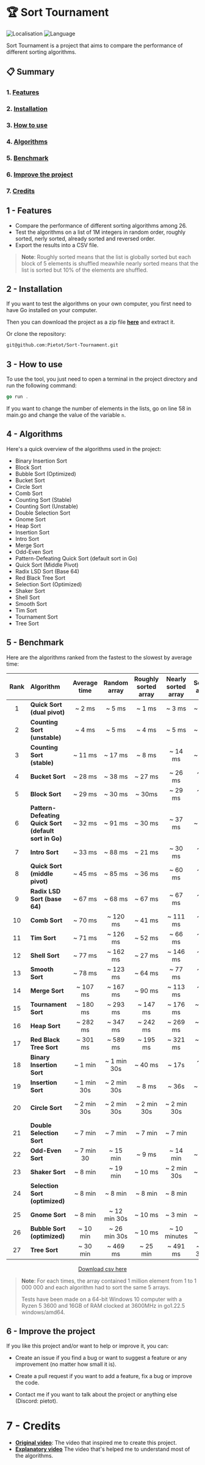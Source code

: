 # 🏆 Sort Tournament

![Localisation](https://img.shields.io/badge/Made_in-France-red?labelColor=blue)
![Language](https://img.shields.io/badge/Language-Go-f7d3a2?labelColor=00aed8)

Sort Tournament is a project that aims to compare the performance of different sorting algorithms.

## 📋 Summary

### 1. [Features](#1---features)

### 2. [Installation](#2---installation)

### 3. [How to use](#3---how-to-use)

### 4. [Algorithms](#4---algorithms)

### 5. [Benchmark](#5---benchmark)

### 6. [Improve the project](#6---improve-the-project)

### 7. [Credits](#7---credits)

## 1 - Features

- Compare the performance of different sorting algorithms among 26.
- Test the algorithms on a list of 1M integers in random order, roughly sorted, nerly sorted, already sorted and reversed order.
- Export the results into a CSV file.

> **Note**: Roughly sorted means that the list is globally sorted but each block of 5 elements is shuffled meawhile nearly sorted means that the list is sorted but 10% of the elements are shuffled.

## 2 - Installation

If you want to test the algorithms on your own computer, you first need to have Go installed on your computer.

Then you can download the project as a zip file **[here](https://github.com/Pietot/Sort-Tournament/archive/refs/heads/main.zip)** and extract it.

Or clone the repository:

```bash
git@github.com:Pietot/Sort-Tournament.git
```

## 3 - How to use

To use the tool, you just need to open a terminal in the project directory and run the following command:

```go
go run .
```

If you want to change the number of elements in the lists, go on line 58 in main.go and change the value of the variable `n`.

## 4 - Algorithms

Here's a quick overview of the algorithms used in the project:

- Binary Insertion Sort
- Block Sort
- Bubble Sort (Optimized)
- Bucket Sort
- Circle Sort
- Comb Sort
- Counting Sort (Stable)
- Counting Sort (Unstable)
- Double Selection Sort
- Gnome Sort
- Heap Sort
- Insertion Sort
- Intro Sort
- Merge Sort
- Odd-Even Sort
- Pattern-Defeating Quick Sort (default sort in Go)
- Quick Sort (Middle Pivot)
- Radix LSD Sort (Base 64)
- Red Black Tree Sort
- Selection Sort (Optimized)
- Shaker Sort
- Shell Sort
- Smooth Sort
- Tim Sort
- Tournament Sort
- Tree Sort

## 5 - Benchmark

Here are the algorithms ranked from the fastest to the slowest by average time:

| Rank | Algorithm                                             | Average time | Random array | Roughly sorted array | Nearly sorted array | Sorted array | Reversed array |
| :--: | :---------------------------------------------------- | :----------: | :----------: | :------------------: | :-----------------: | :----------: | :------------: |
|  1   | **Quick Sort (dual pivot)**                           |    ~ 2 ms    |    ~ 5 ms    |        ~ 1 ms        |       ~ 3 ms        |    ~ 2 ms    |     ~ 1 ms     |
|  2   | **Counting Sort (unstable)**                          |    ~ 4 ms    |    ~ 5 ms    |        ~ 4 ms        |       ~ 5 ms        |    ~ 4 ms    |     ~ 4 ms     |
|  3   | **Counting Sort (stable)**                            |   ~ 11 ms    |   ~ 17 ms    |        ~ 8 ms        |       ~ 14 ms       |    ~ 8 ms    |     ~ 6 ms     |
|  4   | **Bucket Sort**                                       |   ~ 28 ms    |   ~ 38 ms    |       ~ 27 ms        |       ~ 26 ms       |   ~ 18 ms    |    ~ 31 ms     |
|  5   | **Block Sort**                                        |   ~ 29 ms    |   ~ 30 ms    |        ~ 30ms        |       ~ 29 ms       |   ~ 29 ms    |    ~ 29 ms     |
|  6   | **Pattern-Defeating Quick Sort (default sort in Go)** |   ~ 32 ms    |   ~ 91 ms    |       ~ 30 ms        |       ~ 37 ms       |    ~ 1 ms    |     ~ 2 ms     |
|  7   | **Intro Sort**                                        |   ~ 33 ms    |   ~ 88 ms    |       ~ 21 ms        |       ~ 30 ms       |   ~ 12 ms    |    ~ 13 ms     |
|  8   | **Quick Sort (middle pivot)**                         |   ~ 45 ms    |   ~ 85 ms    |       ~ 36 ms        |       ~ 60 ms       |   ~ 21 ms    |    ~ 24 ms     |
|  9   | **Radix LSD Sort (base 64)**                          |   ~ 67 ms    |   ~ 68 ms    |       ~ 67 ms        |       ~ 67 ms       |   ~ 67 ms    |    ~ 68 ms     |
|  10  | **Comb Sort**                                         |   ~ 70 ms    |   ~ 120 ms   |       ~ 41 ms        |      ~ 111 ms       |   ~ 36 ms    |    ~ 42 ms     |
|  11  | **Tim Sort**                                          |   ~ 71 ms    |   ~ 126 ms   |       ~ 52 ms        |       ~ 66 ms       |   ~ 45 ms    |    ~ 66 ms     |
|  12  | **Shell Sort**                                        |   ~ 77 ms    |   ~ 162 ms   |       ~ 27 ms        |      ~ 146 ms       |   ~ 20 ms    |    ~ 29 ms     |
|  13  | **Smooth Sort**                                       |   ~ 78 ms    |   ~ 123 ms   |       ~ 64 ms        |       ~ 77 ms       |   ~ 61 ms    |    ~ 66 ms     |
|  14  | **Merge Sort**                                        |   ~ 107 ms   |   ~ 167 ms   |       ~ 90 ms        |      ~ 113 ms       |   ~ 82 ms    |    ~ 83 ms     |
|  15  | **Tournament Sort**                                   |   ~ 180 ms   |   ~ 293 ms   |       ~ 147 ms       |      ~ 176 ms       |   ~ 144 ms   |    ~ 141 ms    |
|  16  | **Heap Sort**                                         |   ~ 282 ms   |   ~ 347 ms   |       ~ 242 ms       |      ~ 269 ms       |   ~ 237 ms   |    ~ 316 ms    |
|  17  | **Red Black Tree Sort**                               |   ~ 301 ms   |   ~ 589 ms   |       ~ 195 ms       |      ~ 321 ms       |   ~ 205 ms   |    ~ 195 ms    |
|  18  | **Binary Insertion Sort**                             |   ~ 1 min    | ~ 1 min 30s  |       ~ 40 ms        |        ~ 17s        |   ~ 36 ms    |  ~ 3 min 30s   |
|  19  | **Insertion Sort**                                    | ~ 1 min 30s  | ~ 2 min 30s  |        ~ 8 ms        |        ~ 36s        |    ~ 1 ms    |    ~ 2 min     |
|  20  | **Circle Sort**                                       | ~ 2 min 30s  | ~ 2 min 30s  |     ~ 2 min 30s      |     ~ 2 min 30s     | ~ 2 min 30s  |  ~ 2 min 30s   |
|  21  | **Double Selection Sort**                             |   ~ 7 min    |   ~ 7 min    |       ~ 7 min        |       ~ 7 min       |   ~ 7 min    |    ~ 7 min     |
|  22  | **Odd-Even Sort**                                     |  ~ 7 min 30  |   ~ 15 min   |        ~ 9 ms        |      ~ 14 min       |    ~ 0 ms    |  ~ 7 min 30s   |
|  23  | **Shaker Sort**                                       |   ~ 8 min    |   ~ 19 min   |       ~ 10 ms        |     ~ 2 min 30s     |    ~ 1 ms    |  ~ 16 min 30s  |
|  24  | **Selection Sort (optimized)**                        |   ~ 8 min    |   ~ 8 min    |       ~ 8 min        |       ~ 8 min       |   ~ 8 min    |    ~ 7 min     |
|  25  | **Gnome Sort**                                        |   ~ 8 min    | ~ 12 min 30s |       ~ 10 ms        |       ~ 3 min       |    ~ 1 ms    |    ~ 25 min    |
|  26  | **Bubble Sort (optimized)**                           |   ~ 10 min   | ~ 26 min 30s |       ~ 10 ms        |    ~ 10 minutes     |    ~ 1 ms    |  ~ 16 min 30s  |
|  27  | **Tree Sort**                                         |   ~ 30 min   |   ~ 469 ms   |       ~ 25 min       |      ~ 491 ms       | ~ 1 h 3 min  |     ~ 1 h      |

<p align="center">
    <a href="benchmark.csv">Download csv here</a>
</p>

> **Note**: For each times, the array contained 1 million element from 1 to 1 000 000 and each algorithm had to sort the same 5 arrays.
> 
> Tests have been made on a 64-bit Windows 10 computer with a Ryzen 5 3600 and 16GB of RAM clocked at 3600MHz in go1.22.5 windows/amd64.

## 6 - Improve the project

If you like this project and/or want to help or improve it, you can:

- Create an issue if you find a bug or want to suggest a feature or any improvement (no matter how small it is).

- Create a pull request if you want to add a feature, fix a bug or improve the code.

- Contact me if you want to talk about the project or anything else (Discord: pietot).

# 7 - Credits

- **[Original video](https://www.youtube.com/watch?v=N4JVT3eVBP8)**: The video that inspired me to create this project.
- **[Explanatory video](https://www.youtube.com/watch?v=h1Bi0granxM)** The video that's helped me to understand most of the algorithms.
